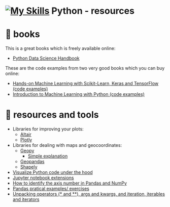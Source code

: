 # [![My Skills](https://skills.thijs.gg/icons?i=py)](https://skills.thijs.gg) Python - resources


# 📖 books
This is a great books which is freely available online:
- [Python Data Science Handbook](https://jakevdp.github.io/PythonDataScienceHandbook/)

These are the code examples from two very good books which you can buy online:
- [Hands-on Machine Learning with Scikit-Learn, Keras and TensorFlow (code examples)](https://github.com/ageron/handson-ml2)
- [Introduction to Machine Learning with Python (code examples)](https://github.com/amueller/introduction_to_ml_with_python)


# 🔨 resources and tools

- Libraries for improving your plots:
  - [Altair](https://altair-viz.github.io/)
  - [Plotly](https://plotly.com/python/)
- Libraries for dealing with maps and geocoordinates:
  - [Geopy](https://geopy.readthedocs.io/en/stable/)
    - [Simple explanation](https://towardsdatascience.com/things-to-do-with-latitude-longitude-data-using-geopy-python-1d356ed1ae30)
  - [Geopandas](https://geopandas.org/en/stable/docs/user_guide/data_structures.html)
  - [Shapely](https://shapely.readthedocs.io/en/stable/manual.html#points)
- [Visualize Python code under the hood](https://pythontutor.com/visualize.html#mode=edit)
- [Jupyter notebook extensions](https://towardsdatascience.com/jupyter-notebook-extensions-part-2-55fdb2c38348)
- [How to identify the axis number in Pandas and NumPy](https://stackoverflow.com/questions/22149584/what-does-axis-in-pandas-mean)
- [Pandas pratical examples/ exercises](https://github.com/guipsamora/pandas_exercises?utm_source=pocket_mylist)
- [Unpacking operators (* and **), args and kwargs, and iteration, iterables and iterators](https://towardsdatascience.com/three-concepts-to-become-a-better-python-programmer-b5808b7abedc)

